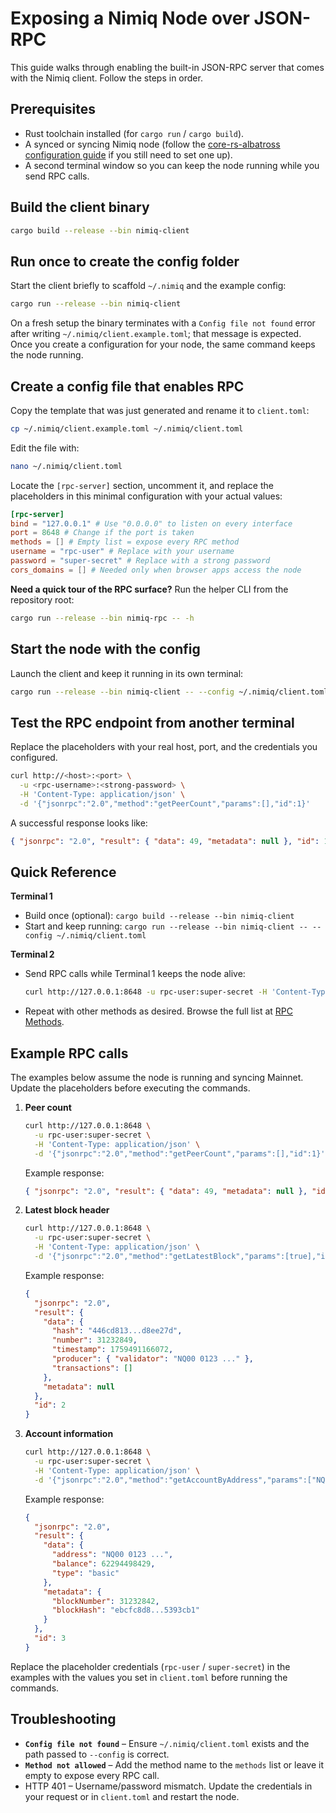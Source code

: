 # Exposing a Nimiq Node over JSON-RPC

This guide walks through enabling the built-in JSON-RPC server that comes with the Nimiq client. Follow the steps in order.

## Prerequisites

- Rust toolchain installed (for `cargo run` / `cargo build`).
- A synced or syncing Nimiq node (follow the [core-rs-albatross configuration guide](https://github.com/nimiq/core-rs-albatross?tab=readme-ov-file#configuration) if you still need to set one up).
- A second terminal window so you can keep the node running while you send RPC calls.

## Build the client binary

```bash
cargo build --release --bin nimiq-client
```

## Run once to create the config folder

Start the client briefly to scaffold `~/.nimiq` and the example config:

```bash
cargo run --release --bin nimiq-client
```

On a fresh setup the binary terminates with a `Config file not found` error after writing `~/.nimiq/client.example.toml`; that message is expected. Once you create a configuration for your node, the same command keeps the node running.

## Create a config file that enables RPC

Copy the template that was just generated and rename it to `client.toml`:

```bash
cp ~/.nimiq/client.example.toml ~/.nimiq/client.toml
```

Edit the file with:

```bash
nano ~/.nimiq/client.toml
```

Locate the `[rpc-server]` section, uncomment it, and replace the placeholders in this minimal configuration with your actual values:

```toml
[rpc-server]
bind = "127.0.0.1" # Use "0.0.0.0" to listen on every interface
port = 8648 # Change if the port is taken
methods = [] # Empty list = expose every RPC method
username = "rpc-user" # Replace with your username
password = "super-secret" # Replace with a strong password
cors_domains = [] # Needed only when browser apps access the node
```

**Need a quick tour of the RPC surface?** Run the helper CLI from the repository root:

```bash
cargo run --release --bin nimiq-rpc -- -h
```

## Start the node with the config

Launch the client and keep it running in its own terminal:

```bash
cargo run --release --bin nimiq-client -- --config ~/.nimiq/client.toml
```

## Test the RPC endpoint from another terminal

Replace the placeholders with your real host, port, and the credentials you configured.

```bash
curl http://<host>:<port> \
  -u <rpc-username>:<strong-password> \
  -H 'Content-Type: application/json' \
  -d '{"jsonrpc":"2.0","method":"getPeerCount","params":[],"id":1}'
```

A successful response looks like:

```json
{ "jsonrpc": "2.0", "result": { "data": 49, "metadata": null }, "id": 1 }
```

## Quick Reference

**Terminal 1**

- Build once (optional): `cargo build --release --bin nimiq-client`
- Start and keep running: `cargo run --release --bin nimiq-client -- --config ~/.nimiq/client.toml`

**Terminal 2**

- Send RPC calls while Terminal 1 keeps the node alive:

    ```bash
    curl http://127.0.0.1:8648 -u rpc-user:super-secret -H 'Content-Type: application/json' -d '{"jsonrpc":"2.0","method":"getPeerCount","params":[],"id":1}'
    ```

- Repeat with other methods as desired. Browse the full list at [RPC Methods](./methods/index.md).

## Example RPC calls

The examples below assume the node is running and syncing Mainnet. Update the placeholders before executing the commands.

1. **Peer count**

   ```bash
   curl http://127.0.0.1:8648 \
     -u rpc-user:super-secret \
     -H 'Content-Type: application/json' \
     -d '{"jsonrpc":"2.0","method":"getPeerCount","params":[],"id":1}'
   ```

   Example response:

   ```json
   { "jsonrpc": "2.0", "result": { "data": 49, "metadata": null }, "id": 1 }
   ```

2. **Latest block header**

   ```bash
   curl http://127.0.0.1:8648 \
     -u rpc-user:super-secret \
     -H 'Content-Type: application/json' \
     -d '{"jsonrpc":"2.0","method":"getLatestBlock","params":[true],"id":2}'
   ```

   Example response:

   ```json
   {
     "jsonrpc": "2.0",
     "result": {
       "data": {
         "hash": "446cd813...d8ee27d",
         "number": 31232849,
         "timestamp": 1759491166072,
         "producer": { "validator": "NQ00 0123 ..." },
         "transactions": []
       },
       "metadata": null
     },
     "id": 2
   }
   ```

3. **Account information**

   ```bash
   curl http://127.0.0.1:8648 \
     -u rpc-user:super-secret \
     -H 'Content-Type: application/json' \
     -d '{"jsonrpc":"2.0","method":"getAccountByAddress","params":["NQ00 0123 ..."],"id":3}'
   ```

   Example response:

   ```json
   {
     "jsonrpc": "2.0",
     "result": {
       "data": {
         "address": "NQ00 0123 ...",
         "balance": 62294498429,
         "type": "basic"
       },
       "metadata": {
         "blockNumber": 31232842,
         "blockHash": "ebcfc8d8...5393cb1"
       }
     },
     "id": 3
   }
   ```

Replace the placeholder credentials (`rpc-user` / `super-secret`) in the examples with the values you set in `client.toml` before running the commands.

## Troubleshooting

- **`Config file not found`** – Ensure `~/.nimiq/client.toml` exists and the path passed to `--config` is correct.
- **`Method not allowed`** – Add the method name to the `methods` list or leave it empty to expose every RPC call.
- HTTP 401 – Username/password mismatch. Update the credentials in your request or in `client.toml` and restart the node.
